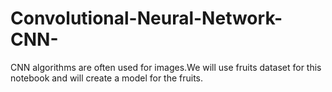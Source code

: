 # Convolutional-Neural-Network-CNN-
CNN algorithms are often used for images.We will use fruits dataset for this notebook and will create a model for the fruits.
